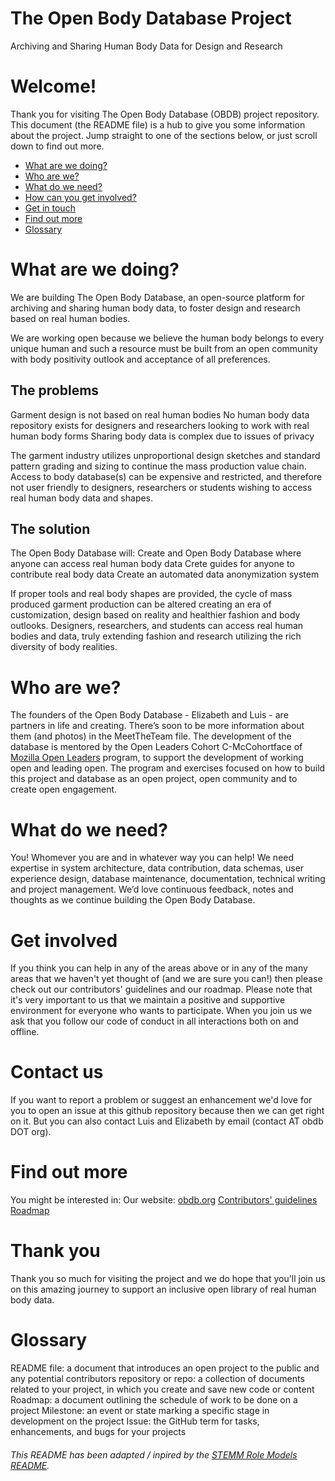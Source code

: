 # The Open Body Database Project
Archiving and Sharing Human Body Data for Design and Research

# Welcome!

Thank you for visiting The Open Body Database (OBDB) project repository.
This document (the README file) is a hub to give you some information about the project. Jump straight to one of the sections below, or just scroll down to find out more.

- [What are we doing?](https://github.com/openbodydatabase/obdb-project#what-are-we-doing)
- [Who are we?](https://github.com/openbodydatabase/obdb-project#who-are-we)
- [What do we need?](https://github.com/openbodydatabase/obdb-project#what-do-we-need)
- [How can you get involved?](https://github.com/openbodydatabase/obdb-project#get-involved)
- [Get in touch](https://github.com/openbodydatabase/obdb-project#contact-us)
- [Find out more](https://github.com/openbodydatabase/obdb-project#find-out-more)
- [Glossary](https://github.com/openbodydatabase/obdb-project#glossary)

# What are we doing?

We are building The Open Body Database, an open-source platform for archiving and sharing human body data, to foster design and research based on real human bodies.

We are working open because we believe the human body belongs to every unique human and such a resource must be built from an open community with body positivity outlook and acceptance of all preferences.

## The problems
Garment design is not based on real human bodies
No human body data repository exists for designers and researchers looking to work with real human body forms
Sharing body data is complex due to issues of privacy

The garment industry utilizes unproportional design sketches and standard pattern grading and sizing to continue the mass production value chain. Access to body database(s) can be expensive and restricted, and therefore not user friendly to designers, researchers or students wishing to access real human body data and shapes.   

## The solution
The Open Body Database will:
Create and Open Body Database where anyone can access real human body data
Crete guides for anyone to contribute real body data
Create an automated data anonymization system


If proper tools and real body shapes are provided, the cycle of mass produced garment production can be altered creating an era of customization, design based on reality and healthier fashion and body outlooks. Designers, researchers, and students can access real human bodies and data, truly extending fashion and research utilizing the rich diversity of body realities. 

# Who are we?

The founders of the Open Body Database - Elizabeth and Luis - are partners in life and creating. There’s soon to be more information about them (and photos) in the MeetTheTeam file. The development of the database is mentored by the Open Leaders Cohort C-McCohortface of [Mozilla Open Leaders](https://foundation.mozilla.org/en/opportunity/mozilla-open-leaders/) program, to support the development of working open and leading open. The program and exercises focused on how to build this project and database as an open project, open community and to create open engagement.

# What do we need?

You! Whomever you are and in whatever way you can help! 
We need expertise in system architecture, data contribution, data schemas, user experience design, database maintenance, documentation, technical writing and project management. We’d love continuous feedback, notes and thoughts as we continue building the Open Body Database. 

# Get involved

If you think you can help in any of the areas above or in any of the many areas that we haven't yet thought of (and we are sure you can!) then please check out our contributors' guidelines and our roadmap.
Please note that it's very important to us that we maintain a positive and supportive environment for everyone who wants to participate. When you join us we ask that you follow our code of conduct in all interactions both on and offline.

# Contact us

If you want to report a problem or suggest an enhancement we'd love for you to open an issue at this github repository because then we can get right on it. But you can also contact Luis and Elizabeth by email (contact AT obdb DOT org).

# Find out more
You might be interested in:
Our website: [obdb.org](https:www.obdb.org)
[Contributors' guidelines](https://github.com/openbodydatabase/obdb-project/blob/master/CONTRIBUTING.md)
[Roadmap](https://github.com/openbodydatabase/obdb-project/blob/master/ROADMAP)

# Thank you

Thank you so much for visiting the project and we do hope that you'll join us on this amazing journey to support an inclusive open library of real human body data. 

# Glossary
README file: a document that introduces an open project to the public and any potential contributors
repository or repo: a collection of documents related to your project, in which you create and save new code or content
Roadmap: a document outlining the schedule of work to be done on a project
Milestone: an event or state marking a specific stage in development on the project
Issue: the GitHub term for tasks, enhancements, and bugs for your projects

###### This README has been adapted / inpired by the [STEMM Role Models README](https://github.com/KirstieJane/STEMMRoleModels).
